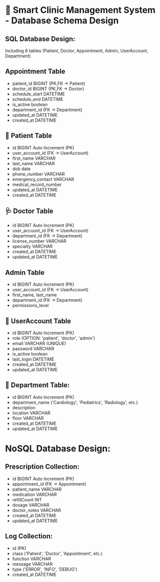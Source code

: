 # 🏥 Smart Clinic Management System - Database Schema Design

## SQL Database Design:

Including 6 tables (Patient, Doctor, Appointment, Admin, UserAccount, Department)

## Appointment Table

- patient_id BIGINT (PK,FK -> Patient)
- doctor_id BIGINT (PK,FK -> Doctor)
- schedule_start DATETIME
- schedule_end DATETIME
- is_active boolean
- department_id (FK -> Department)
- updated_at DATETIME
- created_at DATETIME

## 👤 Patient Table

- id BIGINT Auto Increment (PK)
- user_account_id (FK → UserAccount)
- first_name VARCHAR
- last_name VARCHAR
- dob date
- phone_number VARCHAR
- emergency_contact VARCHAR
- medical_record_number
- updated_at DATETIME
- created_at DATETIME

## 🩺 Doctor Table

- id BIGINT Auto Increment (PK)
- user_account_id (FK → UserAccount)
- department_id (FK -> Department)
- license_number VARCHAR
- specialty VARCHAR
- created_at DATETIME
- updated_at DATETIME

## Admin Table

- id BIGINT Auto Increment (PK)
- user_account_id (FK → UserAccount)
- first_name, last_name
- department_id (FK -> Department)
- permissions_level

## 🧾 UserAccount Table

- id BIGINT Auto Increment (PK)
- role (OPTION: 'patient', 'doctor', 'admin')
- email VARCHAR (UNIQUE)
- password VARCHAR
- is_active boolean
- last_login DATETIME
- created_at DATETIME
- updated_at DATETIME

## 💼 Department Table:

- id BIGINT Auto Increment (PK)
- department_name ('Cardiology', 'Pediatrics', 'Radiology', etc.)
- description
- location VARCHAR
- floor VARCHAR
- created_at DATETIME
- updated_at DATETIME

# NoSQL Database Design:

## Prescription Collection:

- id BIGINT Auto Increment (PK)
- appointment_id (FK -> Appointment)
- patient_name VARCHAR
- medication VARCHAR
- refillCount INT
- dosage VARCHAR
- doctor_notes VARCHAR
- created_at DATETIME
- updated_at DATETIME

## Log Collection:

- id (PK)
- class ('Patient', 'Doctor', 'Appointment', etc.)
- function VARCHAR
- message VARCHAR
- type ('ERROR', 'INFO', 'DEBUG')
- created_at DATETIME

